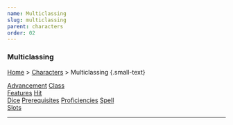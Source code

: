 ```yaml
---
name: Multiclassing
slug: multiclassing
parent: characters
order: 02
---
```

### Multiclassing
[Home](dm-operations-center) > [Characters](characters) > Multiclassing {.small-text}

<div class="menu-container">
    <a href="multiclass-advancement">Advancement</a>
    <a href="multiclass-class-features">Class<br/> Features</a>
    <a href="multiclass-hit-dice">Hit<br/> Dice</a>
    <a href="multiclass-prerequisites">Prerequisites</a>
    <a href="multiclass-proficiences">Proficiencies</a>
    <a href="multiclass-spell-slots">Spell<br/> Slots</a>
</div>
<hr/>